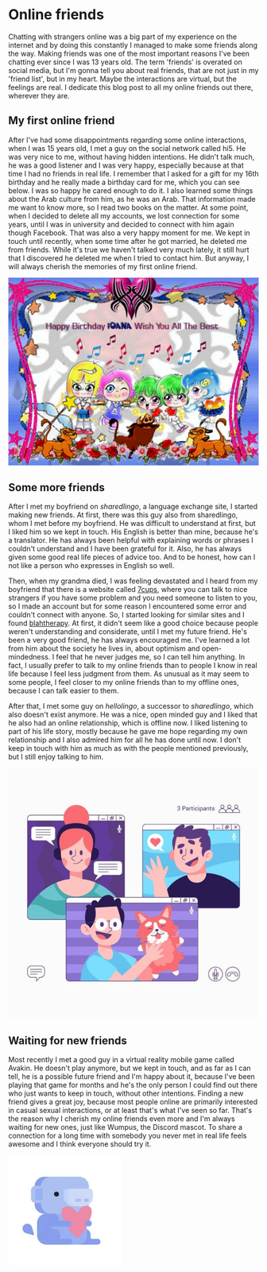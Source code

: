 # Online friends

Chatting with strangers online was a big part of my experience on the internet and by doing this constantly I managed to make some friends along the way.
Making friends was one of the most important reasons I've been chatting ever since I was 13 years old.
 The term 'friends' is overated on social media, but I'm gonna tell you about real friends, that are not just in my 'friend list', but in my heart.
Maybe the interactions are virtual, but the feelings are real.
I dedicate this blog post to all my online friends out there, wherever they are.

## My first online friend

After I've had some disappointments regarding some online interactions, when I was 15 years old, I met a guy on the social network called hi5.
He was very nice to me, without having hidden intentions.
He didn't talk much, he was a good listener and I was very happy, especially because at that time I had no friends in real life.
I remember that I asked for a gift for my 16th birthday and he really made a birthday card for me, which you can see below.
I was so happy he cared enough to do it.
I also learned some things about the Arab culture from him, as he was an Arab.
That information made me want to know more, so I read two books on the matter.
At some point, when I decided to delete all my accounts, we lost connection for some years, until I was in university and decided to connect with him again though Facebook.
That was also a very happy moment for me.
We kept in touch until recently, when some time after he got married, he deleted me from friends.
While it's true we haven't talked very much lately, it still hurt that I discovered he deleted me when I tried to contact him.
But anyway, I will always cherish the memories of my first online friend.

![illustration](../images/illustration_birthday_card.png)

## Some more friends

After I met my boyfriend on *sharedlingo*, a language exchange site, I started making new friends.
At first, there was this guy also from sharedlingo, whom I met before my boyfriend.
He was difficult to understand at first, but I liked him so we kept in touch.
His English is better than mine, because he's a translator.
He has always been helpful with explaining words or phrases I couldn't understand and I have been grateful for it.
Also, he has always given some good real life pieces of advice too.
And to be honest, how can I not like a person who expresses in English so well.

Then, when my grandma died, I was feeling devastated and I heard from my boyfriend that there is a website called [7cups](https://www.7cups.com/), where you can talk to nice strangers if you have some problem and you need someone to listen to you, so I made an account but for some reason I encountered some error and couldn't connect with anyone.
So, I started looking for similar sites and I found [blahtherapy](https://blahtherapy.com/).
At first, it didn't seem like a good choice because people weren't understanding and considerate, until I met my future friend.
He's been a very good friend, he has always encouraged me.
I've learned a lot from him about the society he lives in, about optimism and open-mindedness.
I feel that he never judges me, so I can tell him anything.
In fact, I usually prefer to talk to my online friends than to people I know in real life because I feel less judgment from them.
As unusual as it may seem to some people, I feel closer to my online friends than to my offline ones, because I can talk easier to them.

After that, I met some guy on *hellolingo*, a successor to *sharedlingo*, which also doesn't exist anymore.
He was a nice, open minded guy and I liked that he also had an online relationship, which is offline now.
I liked listening to part of his life story, mostly because he gave me hope regarding my own relationship and I also admired him for all he has done until now.
I don't keep in touch with him as much as with the people mentioned previously, but I still enjoy talking to him.

![illustration](../images/illustration_online_friends.png)

## Waiting for new friends

Most recently I met a good guy in a virtual reality mobile game called Avakin.
He doesn't play anymore, but we kept in touch, and as far as I can tell, he is a possible future friend and I'm happy about it, because I've been playing that game for months and he's the only person I could find out there who just wants to keep in touch, without other intentions.
Finding a new friend gives a great joy, because most people online are primarily interested in casual sexual interactions, or at least that's what I've seen so far.
That's the reason why I cherish my online friends even more and I'm always waiting for new ones, just like Wumpus, the Discord mascot.
To share a connection for a long time with somebody you never met in real life feels awesome and I think everyone should try it.

![illustration](../images/illustration_wumpus.png)
